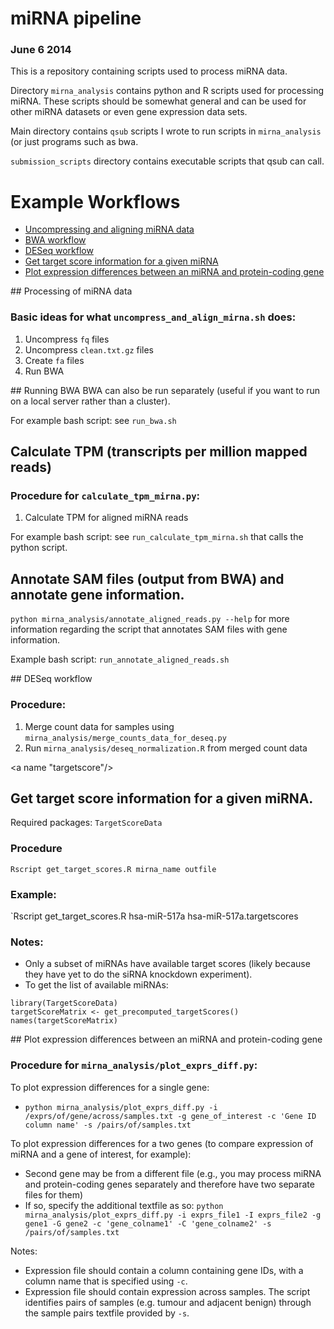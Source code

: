 # miRNA pipeline
### June 6 2014

This is a repository containing scripts used to process miRNA data. 

Directory `mirna_analysis` contains python and R scripts used for processing miRNA.
These scripts should be somewhat general and can be used for other miRNA datasets or 
even gene expression data sets.

Main directory contains `qsub` scripts I wrote to run scripts in `mirna_analysis` (or
just programs such as bwa.

`submission_scripts` directory contains executable scripts that qsub can call. 

# Example Workflows
* [Uncompressing and aligning miRNA data](#uncompress)
* [BWA workflow](#bwa)
* [DESeq workflow](#deseq)
* [Get target score information for a given miRNA](#targetscore)
* [Plot expression differences between an miRNA and protein-coding gene](#plotexprs)

<a name="uncompress"/>
## Processing of miRNA data

### Basic ideas for what `uncompress_and_align_mirna.sh` does:
1. Uncompress `fq` files
2. Uncompress `clean.txt.gz` files
3. Create `fa` files
4. Run BWA

<a name="bwa"/>
## Running BWA
BWA can also be run separately (useful if you want to run on a local server rather than a cluster).

For example bash script: see `run_bwa.sh`

## Calculate TPM (transcripts per million mapped reads)

### Procedure for `calculate_tpm_mirna.py`:
1. Calculate TPM for aligned miRNA reads

For example bash script: see `run_calculate_tpm_mirna.sh` that calls the python script.

## Annotate SAM files (output from BWA) and annotate gene information.

`python mirna_analysis/annotate_aligned_reads.py --help` for more information regarding the script that annotates SAM files with gene information.

Example bash script: `run_annotate_aligned_reads.sh`

<a name="deseq"/>
## DESeq workflow

### Procedure:
1. Merge count data for samples using `mirna_analysis/merge_counts_data_for_deseq.py`
2. Run `mirna_analysis/deseq_normalization.R` from merged count data

<a name "targetscore"/>
## Get target score information for a given miRNA.
Required packages: `TargetScoreData`

### Procedure
`Rscript get_target_scores.R mirna_name outfile`

### Example:
`Rscript get_target_scores.R hsa-miR-517a hsa-miR-517a.targetscores

### Notes:
* Only a subset of miRNAs have available target scores (likely because they have yet to do the siRNA knockdown experiment).
* To get the list of available miRNAs:
```
library(TargetScoreData)
targetScoreMatrix <- get_precomputed_targetScores()
names(targetScoreMatrix)
```

<a name="plotexprs"/>
## Plot expression differences between an miRNA and protein-coding gene

### Procedure for `mirna_analysis/plot_exprs_diff.py`:

To plot expression differences for a single gene:
* `python mirna_analysis/plot_exprs_diff.py -i /exprs/of/gene/across/samples.txt -g gene_of_interest -c 'Gene ID column name' -s /pairs/of/samples.txt`

To plot expression differences for a two genes (to compare expression of miRNA and a gene of interest, for example):
* Second gene may be from a different file (e.g., you may process miRNA and protein-coding genes separately and therefore have two separate files for them)
* If so, specify the additional textfile as so:
`python mirna_analysis/plot_exprs_diff.py -i exprs_file1 -I exprs_file2 -g gene1 -G gene2 -c 'gene_colname1' -C 'gene_colname2' -s /pairs/of/samples.txt`

Notes:
* Expression file should contain a column containing gene IDs, with a column name that is specified using `-c`.
* Expression file should contain expression across samples. The script identifies pairs of samples (e.g. tumour and adjacent benign) through the sample pairs textfile provided by `-s`.


